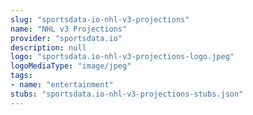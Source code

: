 ```yaml
---
slug: "sportsdata-io-nhl-v3-projections"
name: "NHL v3 Projections"
provider: "sportsdata.io"
description: null
logo: "sportsdata.io-nhl-v3-projections-logo.jpeg"
logoMediaType: "image/jpeg"
tags:
- name: "entertainment"
stubs: "sportsdata.io-nhl-v3-projections-stubs.json"
---
```

